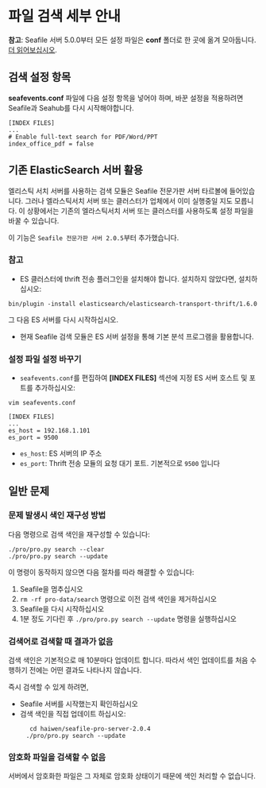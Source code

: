 # 파일 검색 세부 안내

**참고**: Seafile 서버 5.0.0부터 모든 설정 파일은 **conf** 폴더로 한 곳에 옮겨 모아둡니다. [더 읽어보십시오](../deploy/new_directory_layout_5_0_0.md).

## <a id="search-opt"></a>검색 설정 항목

**seafevents.conf** 파일에 다음 설정 항목을 넣어야 하며, 바꾼 설정을 적용하려면 Seafile과 Seahub를 다시 시작해야합니다.

```
[INDEX FILES]
...
# Enable full-text search for PDF/Word/PPT
index_office_pdf = false

```

## 기존 ElasticSearch 서버 활용

엘리스틱 서치 서버를 사용하는 검색 모듈은 Seafile 전문가판 서버 타르볼에 들어있습니다. 그러나 엘라스틱서치 서버 또는 클러스터가 업체에서 이미 실행중일 지도 모릅니다. 이 상황에서는 기존의 엘라스틱서치 서버 또는 클러스터를 사용하도록 설정 파일을 바꿀 수 있습니다.

이 기능은 `Seafile 전문가판 서버 2.0.5`부터 추가했습니다.

### 참고

- ES 클러스터에 thrift 전송 플러그인을 설치해야 합니다. 설치하지 않았다면, 설치하십시오:

```
bin/plugin -install elasticsearch/elasticsearch-transport-thrift/1.6.0
```

그 다음 ES 서버를 다시 시작하십시오.

- 현재 Seafile 검색 모듈은 ES 서버 설정을 통해 기본 분석 프로그램을 활용합니다. 


### 설정 파일 설정 바꾸기

- `seafevents.conf`를 편집하여 **[INDEX FILES]** 섹션에 지정 ES 서버 호스트 및 포트를 추가하십시오:

```
vim seafevents.conf
```

```
[INDEX FILES]
...
es_host = 192.168.1.101
es_port = 9500
```

- `es_host`: ES 서버의 IP 주소
- `es_port`: Thrift 전송 모듈의 요청 대기 포트. 기본적으로 `9500` 입니다

## <a id="wiki-faq"></a>일반 문제

### <a id="how-to-rebuild-search-index"></a>문제 발생시 색인 재구성 방법

다음 명령으로 검색 색인을 재구성할 수 있습니다:

```
./pro/pro.py search --clear
./pro/pro.py search --update
```

이 명령이 동작하지 않으면 다음 절차를 따라 해결할 수 있습니다:

1. Seafile을 멈추십시오
2. `rm -rf pro-data/search` 명령으로 이전 검색 색인을 제거하십시오
3. Seafile을 다시 시작하십시오
4. 1분 정도 기다린 후 `./pro/pro.py search --update` 명령을 실행하십시오


### <a id="wiki-search-no-result"></a>검색어로 검색할 때 결과가 없음

검색 색인은 기본적으로 매 10분마다 업데이트 합니다. 따라서 색인 업데이트를 처음 수행하기 전에는 어떤 결과도 나타나지 않습니다.

  즉시 검색할 수 있게 하려면,

  - Seafile 서버를 시작했는지 확인하십시오
  - 검색 색인을 직접 업데이트 하십시오:
```
      cd haiwen/seafile-pro-server-2.0.4
     ./pro/pro.py search --update
```

### <a id="wiki-cannot-search-encrypted-files"></a>암호화 파일을 검색할 수 없음

서버에서 암호화한 파일은 그 자체로 암호화 상태이기 때문에 색인 처리할 수 없습니다.

